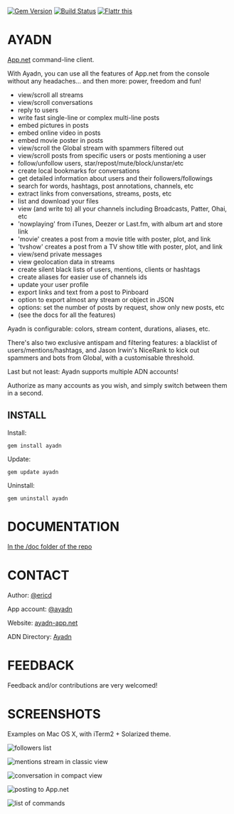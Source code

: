 [![Gem Version](https://badge.fury.io/rb/ayadn.svg)](http://badge.fury.io/rb/ayadn) 
[![Build Status](https://travis-ci.org/ericdke/na.svg?branch=master)](https://travis-ci.org/ericdke/na)
[![Flattr this](http://api.flattr.com/button/flattr-badge-large.png)](https://flattr.com/submit/auto?user_id=ericdejonckheere&url=https://github.com/ericdke/na&title=Ayadn&language=&tags=github&category=software)

AYADN
=====

[App.net](http://app.net) command-line client.

With Ayadn, you can use all the features of App.net from the console without any headaches... and then more: power, freedom and fun!

- view/scroll all streams 
- view/scroll conversations
- reply to users
- write fast single-line or complex multi-line posts
- embed pictures in posts
- embed online video in posts
- embed movie poster in posts
- view/scroll the Global stream with spammers filtered out
- view/scroll posts from specific users or posts mentioning a user
- follow/unfollow users, star/repost/mute/block/unstar/etc 
- create local bookmarks for conversations
- get detailed information about users and their followers/followings
- search for words, hashtags, post annotations, channels, etc
- extract links from conversations, streams, posts, etc
- list and download your files
- view (and write to) all your channels including Broadcasts, Patter, Ohai, etc
- 'nowplaying' from iTunes, Deezer or Last.fm, with album art and store link
- 'movie' creates a post from a movie title with poster, plot, and link
- 'tvshow' creates a post from a TV show title with poster, plot, and link
- view/send private messages
- view geolocation data in streams
- create silent black lists of users, mentions, clients or hashtags
- create aliases for easier use of channels ids
- update your user profile
- export links and text from a post to Pinboard
- option to export almost any stream or object in JSON
- options: set the number of posts by request, show only new posts, etc
- (see the docs for all the features)


Ayadn is configurable: colors, stream content, durations, aliases, etc. 

There's also two exclusive antispam and filtering features: a blacklist of users/mentions/hashtags, and Jason Irwin's NiceRank to kick out spammers and bots from Global, with a customisable threshold.

Last but not least: Ayadn supports multiple ADN accounts! 

Authorize as many accounts as you wish, and simply switch between them in a second. 


## INSTALL

Install:

`gem install ayadn`  

Update:

`gem update ayadn`  

Uninstall:

`gem uninstall ayadn`  

# DOCUMENTATION

[In the /doc folder of the repo](https://github.com/ericdke/na/tree/master/doc)

# CONTACT

Author: [@ericd](http://app.net/ericd)

App account: [@ayadn](http://app.net/ayadn)

Website: [ayadn-app.net](http://ayadn-app.net)

ADN Directory: [Ayadn](https://directory.app.net/app/345/ayadn/)

# FEEDBACK

Feedback and/or contributions are very welcomed!

# SCREENSHOTS

Examples on Mac OS X, with iTerm2 + Solarized theme.

![followers list](https://www.evernote.com/shard/s89/sh/fddc2f8e-78f0-4dde-974b-bf724f643d7f/419854929e27b5b3/res/522b6cd4-2e0f-4528-bc94-ea4a61de54a7/skitch.png)

![mentions stream in classic view](http://dl.dropboxusercontent.com/s/16d7u5wjsd3un1j/ayadn200mentions.png)

![conversation in compact view](http://dl.dropboxusercontent.com/s/3nl5fhguhzr61x9/ayadn200convocompact.png)

![posting to App.net](http://dl.dropboxusercontent.com/s/74ehkepj9u1ffbz/ayadn200posting.png)

![list of commands](https://dl.dropboxusercontent.com/s/4cuprxyc2xtjm1w/ayadncommands.png)
